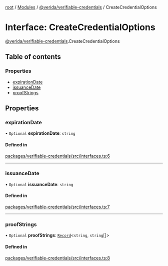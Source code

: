 [root](../README.md) / [Modules](../modules.md) / [@verida/verifiable-credentials](../modules/verida_verifiable_credentials.md) / CreateCredentialOptions

# Interface: CreateCredentialOptions

[@verida/verifiable-credentials](../modules/verida_verifiable_credentials.md).CreateCredentialOptions

## Table of contents

### Properties

- [expirationDate](verida_verifiable_credentials.CreateCredentialOptions.md#expirationdate)
- [issuanceDate](verida_verifiable_credentials.CreateCredentialOptions.md#issuancedate)
- [proofStrings](verida_verifiable_credentials.CreateCredentialOptions.md#proofstrings)

## Properties

### expirationDate

• `Optional` **expirationDate**: `string`

#### Defined in

[packages/verifiable-credentials/src/interfaces.ts:6](https://github.com/verida/verida-js/blob/a690f60/packages/verifiable-credentials/src/interfaces.ts#L6)

___

### issuanceDate

• `Optional` **issuanceDate**: `string`

#### Defined in

[packages/verifiable-credentials/src/interfaces.ts:7](https://github.com/verida/verida-js/blob/a690f60/packages/verifiable-credentials/src/interfaces.ts#L7)

___

### proofStrings

• `Optional` **proofStrings**: [`Record`](../modules/verida_verifiable_credentials._internal_.md#record)<`string`, `string`[]\>

#### Defined in

[packages/verifiable-credentials/src/interfaces.ts:8](https://github.com/verida/verida-js/blob/a690f60/packages/verifiable-credentials/src/interfaces.ts#L8)
